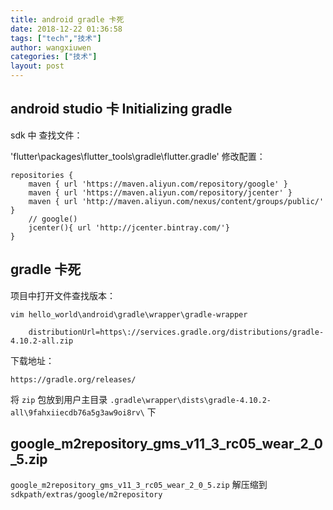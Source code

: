 ```yaml
---
title: android gradle 卡死
date: 2018-12-22 01:36:58
tags: ["tech","技术"]
author: wangxiuwen
categories: ["技术"]
layout: post
---
```


## android studio 卡 Initializing gradle

sdk 中 查找文件：

'flutter\packages\flutter_tools\gradle\flutter.gradle'
修改配置：

```
repositories {
	maven { url 'https://maven.aliyun.com/repository/google' }
	maven { url 'https://maven.aliyun.com/repository/jcenter' }
	maven { url 'http://maven.aliyun.com/nexus/content/groups/public/' }
	// google()
	jcenter(){ url 'http://jcenter.bintray.com/'}
}
```
## gradle 卡死

项目中打开文件查找版本：

`vim hello_world\android\gradle\wrapper\gradle-wrapper`
```
	distributionUrl=https\://services.gradle.org/distributions/gradle-4.10.2-all.zip
```

下载地址：
```
https://gradle.org/releases/
```

将 `zip` 包放到用户主目录 `.gradle\wrapper\dists\gradle-4.10.2-all\9fahxiiecdb76a5g3aw9oi8rv\` 下

## google_m2repository_gms_v11_3_rc05_wear_2_0_5.zip
`google_m2repository_gms_v11_3_rc05_wear_2_0_5.zip` 解压缩到 `sdkpath/extras/google/m2repository`